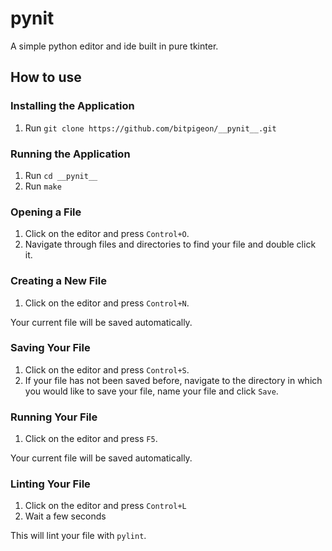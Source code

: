 # pynit

A simple python editor and ide built in pure tkinter.

## How to use

### Installing the Application

1. Run `git clone https://github.com/bitpigeon/__pynit__.git`

### Running the Application

1. Run `cd __pynit__`
2. Run `make`

### Opening a File

1. Click on the editor and press `Control+O`.
2. Navigate through files and directories to find your file and double click it.

### Creating a New File

1. Click on the editor and press `Control+N`.

Your current file will be saved automatically.

### Saving Your File

1. Click on the editor and press `Control+S`.
2. If your file has not been saved before, navigate to the directory in which you would like to save your file, name your file and click `Save`.

### Running Your File

1. Click on the editor and press `F5`.

Your current file will be saved automatically.

### Linting Your File

1. Click on the editor and press `Control+L`
2. Wait a few seconds

This will lint your file with `pylint`.
